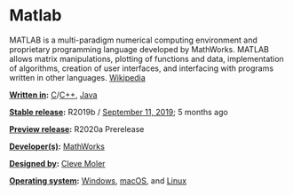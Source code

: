 # Matlab
MATLAB is a multi-paradigm numerical computing environment and proprietary programming language developed by MathWorks. MATLAB allows matrix manipulations, plotting of functions and data, implementation of algorithms, creation of user interfaces, and interfacing with programs written in other languages. [Wikipedia](https://en.wikipedia.org/wiki/MATLAB)

**[Written in](https://www.google.com/search?newwindow=1&sxsrf=ALeKk02bjDbYladn0CULYjwmhPld0fBl7Q:1584009917347&q=matlab+written+in&sa=X&ved=2ahUKEwi3s8bj4JToAhVtzjgGHRebBxQQ6BMoADAjegQICxAC):** [C](https://www.google.com/search?newwindow=1&sxsrf=ALeKk02bjDbYladn0CULYjwmhPld0fBl7Q:1584009917347&q=C&stick=H4sIAAAAAAAAAONgVuLQz9U3MCwxS1rEyugMAAqDqO4QAAAA&sa=X&ved=2ahUKEwi3s8bj4JToAhVtzjgGHRebBxQQmxMoATAjegQICxAD)/[C++](https://www.google.com/search?newwindow=1&sxsrf=ALeKk02bjDbYladn0CULYjwmhPld0fBl7Q:1584009917347&q=C%2B%2B&stick=H4sIAAAAAAAAAONgVuLQz9U3yEovTF_EyuysrQ0Ave2bGhIAAAA&sa=X&ved=2ahUKEwi3s8bj4JToAhVtzjgGHRebBxQQmxMoAjAjegQICxAE), [Java](https://www.google.com/search?newwindow=1&sxsrf=ALeKk02bjDbYladn0CULYjwmhPld0fBl7Q:1584009917347&q=Java&stick=H4sIAAAAAAAAAONgVuLSz9U3MC9Oyk5LWsTK4pVYlggAOheYGhUAAAA&sa=X&ved=2ahUKEwi3s8bj4JToAhVtzjgGHRebBxQQmxMoAzAjegQICxAF)

**[Stable release](https://www.google.com/search?newwindow=1&sxsrf=ALeKk02bjDbYladn0CULYjwmhPld0fBl7Q:1584009917347&q=matlab+stable+release&sa=X&ved=2ahUKEwi3s8bj4JToAhVtzjgGHRebBxQQ6BMoADAkegQIDBAC):** R2019b / [September 11, 2019](https://www.google.com/search?newwindow=1&sxsrf=ALeKk02bjDbYladn0CULYjwmhPld0fBl7Q:1584009917347&q=September+11,+2019&stick=H4sIAAAAAAAAAONgVhLQL9E3SsnLjs9JykgxLskoX8QqFJxaUJKam5RapGBoqKNgZGBoCQD3urLCKQAAAA&sa=X&ved=2ahUKEwi3s8bj4JToAhVtzjgGHRebBxQQmxMoATAkegQIDBAD); 5 months ago

**[Preview release](https://www.google.com/search?newwindow=1&sxsrf=ALeKk02bjDbYladn0CULYjwmhPld0fBl7Q:1584009917347&q=matlab+preview+release&sa=X&ved=2ahUKEwi3s8bj4JToAhVtzjgGHRebBxQQ6BMoADAlegQIDRAC):** R2020a Prerelease

**[Developer(s)](https://www.google.com/search?newwindow=1&sxsrf=ALeKk02bjDbYladn0CULYjwmhPld0fBl7Q:1584009917347&q=matlab+developers&sa=X&ved=2ahUKEwi3s8bj4JToAhVtzjgGHRebBxQQ6BMoADAmegQIDhAC):** [MathWorks](https://www.google.com/search?newwindow=1&sxsrf=ALeKk02bjDbYladn0CULYjwmhPld0fBl7Q:1584009917347&q=MathWorks&stick=H4sIAAAAAAAAAONgVuLUz9U3MCq0LEtaxMrpm1iSEZ5flF0MAKqDNvUZAAAA&sa=X&ved=2ahUKEwi3s8bj4JToAhVtzjgGHRebBxQQmxMoATAmegQIDhAD)

**[Designed by](https://www.google.com/search?newwindow=1&sxsrf=ALeKk02bjDbYladn0CULYjwmhPld0fBl7Q:1584009917347&q=matlab+designed+by&stick=H4sIAAAAAAAAAOPgE-LQz9U3MDWOr9AyyCi30k_Oz8lJTS7JzM_TLyjKTy9KzM3NzEuPz0nMSy9NTE8ttkpJLc5Mz0tNUUiqXMQqlJtYkpOYpIAkCABRyJhHUwAAAA&sa=X&ved=2ahUKEwi3s8bj4JToAhVtzjgGHRebBxQQ6BMoADAnegQIDxAC):** [Cleve Moler](https://www.google.com/search?newwindow=1&sxsrf=ALeKk02bjDbYladn0CULYjwmhPld0fBl7Q:1584009917347&q=Cleve+Moler&stick=H4sIAAAAAAAAAOPgE-LQz9U3MDWOr1DiBLGMCi3LDbQMMsqt9JPzc3JSk0sy8_P0C4ry04sSc3Mz89LjcxLz0ksT01OLrVJSizPT81JTFJIqF7FyO-eklqUq-ObnpBbtYGUEAEL7M5xaAAAA&sa=X&ved=2ahUKEwi3s8bj4JToAhVtzjgGHRebBxQQmxMoATAnegQIDxAD)

**[Operating system](https://www.google.com/search?newwindow=1&sxsrf=ALeKk02bjDbYladn0CULYjwmhPld0fBl7Q:1584009917347&q=matlab+operating+system&sa=X&ved=2ahUKEwi3s8bj4JToAhVtzjgGHRebBxQQ6BMoADAoegQIEBAC):** [Windows](https://www.google.com/search?newwindow=1&sxsrf=ALeKk02bjDbYladn0CULYjwmhPld0fBl7Q:1584009917347&q=Windows&stick=H4sIAAAAAAAAAONgVuLQz9U3MCmKt1jEyh6emZeSX14MAFTjqsQWAAAA&sa=X&ved=2ahUKEwi3s8bj4JToAhVtzjgGHRebBxQQmxMoATAoegQIEBAD), [macOS](https://www.google.com/search?newwindow=1&sxsrf=ALeKk02bjDbYladn0CULYjwmhPld0fBl7Q:1584009917347&q=macOS&stick=H4sIAAAAAAAAAONgVuLQz9U3MDWtLFrEypqbmOwfDADb5b_yFAAAAA&sa=X&ved=2ahUKEwi3s8bj4JToAhVtzjgGHRebBxQQmxMoAjAoegQIEBAE), and [Linux](https://www.google.com/search?newwindow=1&sxsrf=ALeKk02bjDbYladn0CULYjwmhPld0fBl7Q:1584009917347&q=Linux&stick=H4sIAAAAAAAAAONgVuLUz9U3SCuoqipYxMrqk5lXWgEATgerNhUAAAA&sa=X&ved=2ahUKEwi3s8bj4JToAhVtzjgGHRebBxQQmxMoAzAoegQIEBAF)